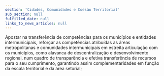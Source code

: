 ```yaml
---
section: 'Cidades, Comunidades e Coesão Territorial'
sub_section: null
fulfilled_date: null
links_to_news_articles: null
---
```


Apostar na transferência de competências para os municípios e entidades intermunicipais, reforçar as competências atribuídas às áreas metropolitanas e comunidades intermunicipais em estreita articulação com os municípios, como alavanca de descentralização e desenvolvimento regional, num quadro de transparência e efetiva transferência de recursos para o seu cumprimento, garantindo assim complementaridades em função da escala territorial e da área setorial;